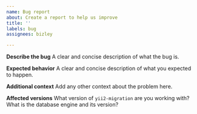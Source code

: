 ```yaml
---
name: Bug report
about: Create a report to help us improve
title: ''
labels: bug
assignees: bizley

---
```


**Describe the bug**
A clear and concise description of what the bug is.

**Expected behavior**
A clear and concise description of what you expected to happen.

**Additional context**
Add any other context about the problem here.

**Affected versions**
What version of `yii2-migration` are you working with?
What is the database engine and its version?
